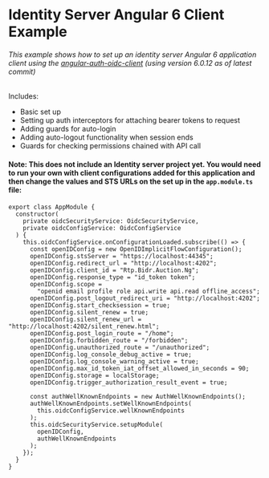 # Identity Server Angular 6 Client Example
###### This example shows how to set up an identity server Angular 6 application client using the [angular-auth-oidc-client](https://www.npmjs.com/package/angular-auth-oidc-client) (using version 6.0.12 as of latest commit)

Includes:
- Basic set up
- Setting up auth interceptors for attaching bearer tokens to request
- Adding guards for auto-login
- Adding auto-logout functionality when session ends
- Guards for checking permissions chained with API call

#### Note: This does not include an Identity server project yet. You would need to run your own with client configurations added for this application and then change the values and STS URLs on the set up in the `app.module.ts` file:
```
export class AppModule {
  constructor(
    private oidcSecurityService: OidcSecurityService,
    private oidcConfigService: OidcConfigService
  ) {
    this.oidcConfigService.onConfigurationLoaded.subscribe(() => {
      const openIDConfig = new OpenIDImplicitFlowConfiguration();
      openIDConfig.stsServer = "https://localhost:44345";
      openIDConfig.redirect_url = "http://localhost:4202";
      openIDConfig.client_id = "Rtp.Bidr.Auction.Ng";
      openIDConfig.response_type = "id_token token";
      openIDConfig.scope =
        "openid email profile role api.write api.read offline_access";
      openIDConfig.post_logout_redirect_uri = "http://localhost:4202";
      openIDConfig.start_checksession = true;
      openIDConfig.silent_renew = true;
      openIDConfig.silent_renew_url = "http://localhost:4202/silent_renew.html";
      openIDConfig.post_login_route = "/home";
      openIDConfig.forbidden_route = "/forbidden";
      openIDConfig.unauthorized_route = "/unauthorized";
      openIDConfig.log_console_debug_active = true;
      openIDConfig.log_console_warning_active = true;
      openIDConfig.max_id_token_iat_offset_allowed_in_seconds = 90;
      openIDConfig.storage = localStorage;
      openIDConfig.trigger_authorization_result_event = true;

      const authWellKnownEndpoints = new AuthWellKnownEndpoints();
      authWellKnownEndpoints.setWellKnownEndpoints(
        this.oidcConfigService.wellKnownEndpoints
      );
      this.oidcSecurityService.setupModule(
        openIDConfig,
        authWellKnownEndpoints
      );
    });
  }
}

```